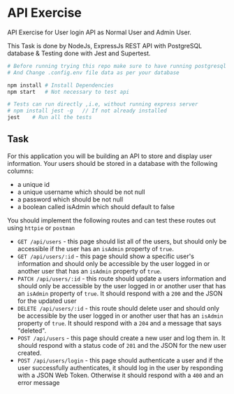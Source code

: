 # API Exercise

API Exercise for User login API as Normal User and Admin User.

This Task is done by NodeJs, ExpressJs REST API with PostgreSQL database & Testing done with Jest and Supertest.

```bash
# Before running trying this repo make sure to have running postgresql database
# And Change .config.env file data as per your database

npm install	# Install Dependencies
npm start	# Not necessary to test api

# Tests can run directly ,i.e, without running express server
# npm install jest -g	// If not already installed
jest	# Run all the tests
```

## Task

For this application you will be building an API to store and display user information. Your users should be stored in a database with the following columns:

- a unique id
- a unique username which should be not null
- a password which should be not null
- a boolean called isAdmin which should default to false

You should implement the following routes and can test these routes out using `httpie` or `postman`

- `GET /api/users` \- this page should list all of the users, but should only be accessible if the user has an `isAdmin` property of `true`.
- `GET /api/users/:id` \- this page should show a specific user's information and should only be accessible by the user logged in or another user that has an `isAdmin` property of `true`.
- `PATCH /api/users/:id` \- this route should update a users information and should only be accessible by the user logged in or another user that has an `isAdmin` property of `true`. It should respond with a `200` and the JSON for the updated user
- `DELETE /api/users/:id` \- this route should delete user and should only be accessible by the user logged in or another user that has an `isAdmin` property of `true`. It should respond with a `204` and a message that says "deleted".
- `POST /api/users` \- this page should create a new user and log them in. It should respond with a status code of `201` and the JSON for the new user created.
- `POST /api/users/login` \- this page should authenticate a user and if the user successfully authenticates, it should log in the user by responding with a JSON Web Token. Otherwise it should respond with a `400` and an error message
